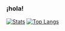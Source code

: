### ¡hola!

[![Stats](https://github-readme-stats.vercel.app/api?username=Javahase&show_icons=true&include_all_commits=true&theme=tokyonight&hide_border=true&bg_color=0d111700&count_private=true)](https://github.com/Javahase/)
[![Top Langs](https://github-readme-stats.vercel.app/api/top-langs/?username=Javahase&theme=tokyonight&hide_border=true&bg_color=0d111700&layout=compact)](https://github.com/Javahase/)

